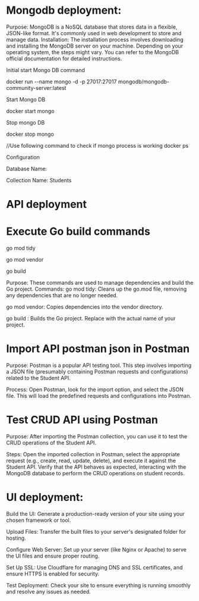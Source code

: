 # Mongodb deployment:

Purpose: MongoDB is a NoSQL database that stores data in a flexible, JSON-like format. It's commonly used in web development to store and manage data.
Installation: The installation process involves downloading and installing the MongoDB server on your machine. Depending on your operating system, the steps might vary.
You can refer to the MongoDB official documentation for detailed instructions.

Initial start Mongo DB command

docker run --name mongo -d -p 27017:27017 mongodb/mongodb-community-server:latest

Start Mongo DB

docker start mongo

Stop mongo DB

docker stop mongo

//Use following command to check if mongo process is working
docker ps

Configuration

Database Name: 

Collection Name: Students

# API deployment
# Execute Go build commands
go mod tidy

go mod vendor

go build <name of project>

Purpose: These commands are used to manage dependencies and build the Go project.
Commands:
go mod tidy: Cleans up the go.mod file, removing any dependencies that are no longer needed.

go mod vendor: Copies dependencies into the vendor directory.

go build <name of project>: Builds the Go project. Replace <name of project> with the actual name of your project.
# Import API postman json in Postman
Purpose: Postman is a popular API testing tool. This step involves importing a
JSON file (presumably containing Postman requests and configurations) related to the Student API.

Process: Open Postman, look for the import option, and select the JSON file.
This will load the predefined requests and configurations into Postman.
# Test CRUD API using Postman
Purpose: After importing the Postman collection, you can use it to test the CRUD operations of the Student API.

Steps: Open the imported collection in Postman, select the appropriate request (e.g., create, read, update, delete),
and execute it against the Student API. Verify that the API behaves as expected,
interacting with the MongoDB database to perform the CRUD operations on student records.

# UI deployment:
Build the UI: Generate a production-ready version of your site using your chosen framework or tool.

Upload Files: Transfer the built files to your server's designated folder for hosting.

Configure Web Server: Set up your server (like Nginx or Apache) to serve the UI files and ensure proper routing.

Set Up SSL: Use Cloudflare for managing DNS and SSL certificates, and ensure HTTPS is enabled for security.

Test Deployment: Check your site to ensure everything is running smoothly and resolve any issues as needed.
